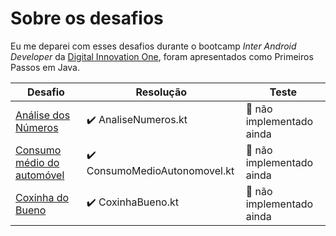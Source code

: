 # Sobre os desafios

Eu me deparei com esses desafios durante o bootcamp *Inter Android Developer* da [Digital Innovation One](https://web.digitalinnovation.one/), foram apresentados como Primeiros Passos em Java.

| Desafio                                                      | Resolução                                     | Teste                                  |
| ------------------------------------------------------------ | --------------------------------------------- | -------------------------------------- |
| [Análise dos Números](https://github.com/caiohscruz/DigitalInnovationOne/tree/master/Desafios%20Kotlin/src/DesafiosMatematicos/AnaliseNumeros) | :heavy_check_mark: AnaliseNumeros.kt          | :no_entry_sign: não implementado ainda |
| [Consumo médio do automóvel](https://github.com/caiohscruz/DigitalInnovationOne/tree/master/Desafios%20Kotlin/src/DesafiosMatematicos/ConsumoMediodoAutomovel) | :heavy_check_mark: ConsumoMedioAutonomovel.kt | :no_entry_sign: não implementado ainda |
| [Coxinha do Bueno](https://github.com/caiohscruz/DigitalInnovationOne/tree/master/Desafios%20Kotlin/src/DesafiosMatematicos/CoxinhadoBueno) | :heavy_check_mark: CoxinhaBueno.kt            | :no_entry_sign: não implementado ainda |

